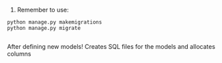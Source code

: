 1. Remember to use:  
````
python manage.py makemigrations  
python manage.py migrate   


````
After defining new models! Creates SQL files for the 
models and allocates columns 